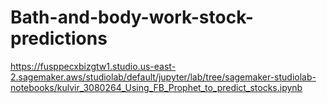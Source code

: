 # Bath-and-body-work-stock-predictions

https://fusppecxbizgtw1.studio.us-east-2.sagemaker.aws/studiolab/default/jupyter/lab/tree/sagemaker-studiolab-notebooks/kulvir_3080264_Using_FB_Prophet_to_predict_stocks.ipynb 
